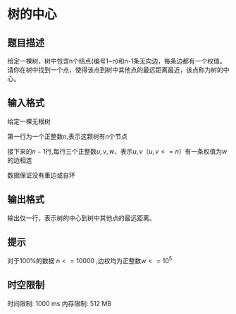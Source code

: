 # 树的中心

## 题目描述

给定一棵树，树中包含n个结点(编号1~n)和n-1条无向边，每条边都有一个权值。请你在树中找到一个点，使得该点到树中其他点的最远距离最近，该点称为树的中心。


## 输入格式

给定一棵无根树

第一行为一个正整数$n$,表示这颗树有$n$个节点

接下来的$n-1$行,每行三个正整数$u,v,w$，表示$u,v$（$u,v<=n$）有一条权值为$w$的边相连

数据保证没有重边或自环

## 输出格式

输出仅一行，表示树的中心到树中其他点的最远距离。

## 提示



对于$100\%$的数据 $n<=10000$  ,边权均为正整数$w<=10^5$


## 时空限制

时间限制: 1000 ms
内存限制: 512 MB
